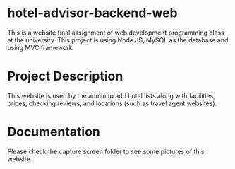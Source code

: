 # hotel-advisor-backend-web
This is a website final assignment of web development programming class at the university.
This project is using Node.JS, MySQL as the database and using MVC framework

# Project Description
This website is used by the admin to add hotel lists along with facilities, prices, checking reviews, and locations (such as travel agent websites).

# Documentation
Please check the capture screen folder to see some pictures of this website.
